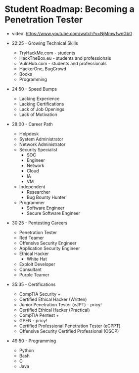 # Student Roadmap: Becoming a Penetration Tester

- video: <https://www.youtube.com/watch?v=NjMmwfwnGb0>

- 22:25 - Growing Technical Skills
    - TryHackMe.com - students
    - HackTheBox.eu - students and professionals
    - VulnHub.com - students and professionals
    - HackerOne, BugCrowd
    - Books
    - Programming

- 24:50 - Speed Bumps
    - Lacking Experience
    - Lacking Certifications
    - Lack of Job Openings
    - Lack of Motivation

- 28:00 - Career Path
    - Helpdesk
    - System Administrator
    - Network Administrator
    - Security Specialist
        - SOC
        - Engineer
        - Network
        - Cloud
        - IA
        - VM
    - Independent
        - Researcher
        - Bug Bounty Hunter
    - Programmer
        - Software Engineer
        - Secure Software Engineer

- 30:25 - Pentesting Careers
    - Penetration Tester
    - Red Teamer
    - Offensive Security Engineer
    - Application Security Engineer
    - Ethical Hacker
        - White Hat
    - Exploit Developer
    - Consultant
    - Purple Teamer

- 35:35 - Certifications
    - CompTIA Security +
    - Certified Ethical Hacker (Written)
    - Junior Penetration Tester (eJPT) - pricy!
    - Certified Ethical Hacker (Practical)
    - CompTIA Pentest +
    - GPEN - pricy!
    - Certified Professional Penetration Tester (eCPPT)
    - Offensive Security Certified Professional (OSCP)

- 49:50 - Programming
    - Python
    - Bash
    - C
    - Java


